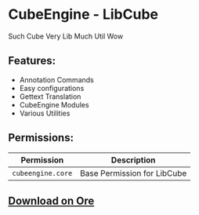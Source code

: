 # CubeEngine - LibCube
Such Cube Very Lib Much Util Wow

## Features:
 - Annotation Commands
 - Easy configurations
 - Gettext Translation
 - CubeEngine Modules
 - Various Utilities

## Permissions:

| Permission | Description |
| --- | --- |
| `cubeengine.core` | Base Permission for LibCube |

## [Download on Ore](https://ore.spongepowered.org/CubeEngine/LibCube)

